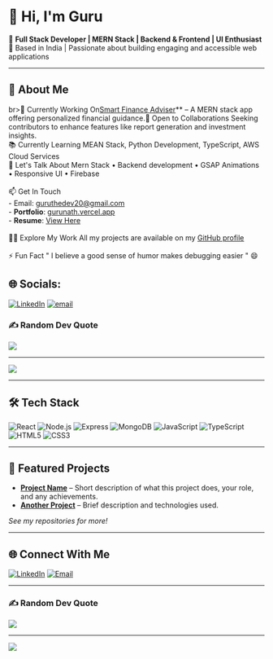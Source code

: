 # 👋 Hi, I'm Guru

🎯 **Full Stack Developer | MERN Stack | Backend & Frontend | UI Enthusiast**  
📍 Based in India | Passionate about building engaging and accessible web applications

---

## 🚀 About Me
br>💼 Currently Working On[Smart Finance Adviser](https://github.com/Gurunath-S/Personal-Finance-App)** – A MERN stack app offering personalized financial guidance.🤝 Open to Collaborations Seeking contributors to enhance features like report generation and investment insights.<br>📚 Currently Learning MEAN Stack, Python Development, TypeScript, AWS Cloud Services<br>💬 Let's Talk About Mern Stack • Backend development • GSAP Animations • Responsive UI • Firebase<br><br>📫 Get In Touch<br>- Email: guruthedev20@gmail.com  <br>- **Portfolio**: [gurunath.vercel.app](https://gurunath.vercel.app)  <br>- **Resume**: [View Here](https://gurunath.vercel.app/resume)  <br><br>🧑‍💻 Explore My Work All my projects are available on my [GitHub profile](https://github.com/Gurunath-S)<br><br>⚡ Fun Fact " I believe a good sense of humor makes debugging easier " 😄<br>



## 🌐 Socials:
[![LinkedIn](https://img.shields.io/badge/LinkedIn-%230077B5.svg?logo=linkedin&logoColor=white)](https://linkedin.com/in/gurunath-s-85129a217) [![email](https://img.shields.io/badge/Email-D14836?logo=gmail&logoColor=white)](mailto:guruthedev20@gmail.com)


### ✍️ Random Dev Quote
![](https://quotes-github-readme.vercel.app/api?type=horizontal&theme=radical)

---
[![](https://visitcount.itsvg.in/api?id=Gurunath-S&icon=5&color=4)](https://visitcount.itsvg.in)



---

## 🛠️ Tech Stack

![React](https://img.shields.io/badge/-React-61DAFB?logo=react&logoColor=white)
![Node.js](https://img.shields.io/badge/-Node.js-339933?logo=node.js&logoColor=white)
![Express](https://img.shields.io/badge/-Express-000000?logo=express&logoColor=white)
![MongoDB](https://img.shields.io/badge/-MongoDB-47A248?logo=mongodb&logoColor=white)
![JavaScript](https://img.shields.io/badge/-JavaScript-F7DF1E?logo=javascript&logoColor=black)
![TypeScript](https://img.shields.io/badge/-TypeScript-3178C6?logo=typescript&logoColor=white)
![HTML5](https://img.shields.io/badge/-HTML5-E34F26?logo=html5&logoColor=white)
![CSS3](https://img.shields.io/badge/-CSS3-1572B6?logo=css3&logoColor=white)
<!-- Add more as needed -->

---

## 📌 Featured Projects

- [**Project Name**](#) – Short description of what this project does, your role, and any achievements.
- [**Another Project**](#) – Brief description and technologies used.

*See my repositories for more!*

---

## 🌐 Connect With Me

[![LinkedIn](https://img.shields.io/badge/LinkedIn-%230077B5.svg?logo=linkedin&logoColor=white)](https://linkedin.com/in/gurunath-s-85129a217)
[![Email](https://img.shields.io/badge/Email-D14836?logo=gmail&logoColor=white)](mailto:gurunath.s@example.com)
<!-- Add more links if available -->

---

### ✍️ Random Dev Quote

![](https://quotes-github-readme.vercel.app/api?type=horizontal&theme=radical)

---

[![](https://visitcount.itsvg.in/api?id=Gurunath-S&icon=5&color=4)](https://visitcount.itsvg.in)
